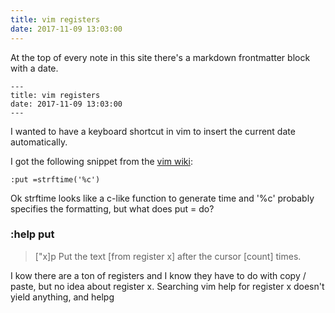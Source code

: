 ```yaml
---
title: vim registers
date: 2017-11-09 13:03:00
---
```


At the top of every note in this site there's a markdown frontmatter block with
a date.

```
---
title: vim registers
date: 2017-11-09 13:03:00
---
```

I wanted to have a keyboard shortcut in vim to insert the current date
automatically.

I got the following snippet from the [vim wiki][1]:

`:put =strftime('%c')`

Ok strftime looks like a c-like function to generate time and '%c' probably
specifies the formatting, but what does put = do?

### :help put 
> ["x]p  Put the text [from register x] after the cursor [count] times.

I kow there are a ton of registers and I know they have to do with copy / paste,
but no idea about register x. Searching vim help for register x doesn't yield
anything, and helpg <F12>

[1]: http://vim.wikia.com/wiki/Insert_current_date_or_time
